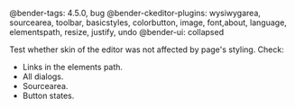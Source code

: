 @bender-tags: 4.5.0, bug
@bender-ckeditor-plugins: wysiwygarea, sourcearea, toolbar, basicstyles, colorbutton, image, font,about, language,
elementspath, resize, justify, undo
@bender-ui: collapsed

Test whether skin of the editor was not affected by page's styling. Check:

* Links in the elements path.
* All dialogs.
* Sourcearea.
* Button states.
